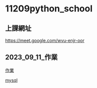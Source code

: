 # 11209python_school

## 上課網址
https://meet.google.com/wvu-enjr-oor

## 2023_09_11_作業

[作業](./2023_09_11/)

[mysql](https://github.com/roberthsu2003/python-SQLite-MySQL)
